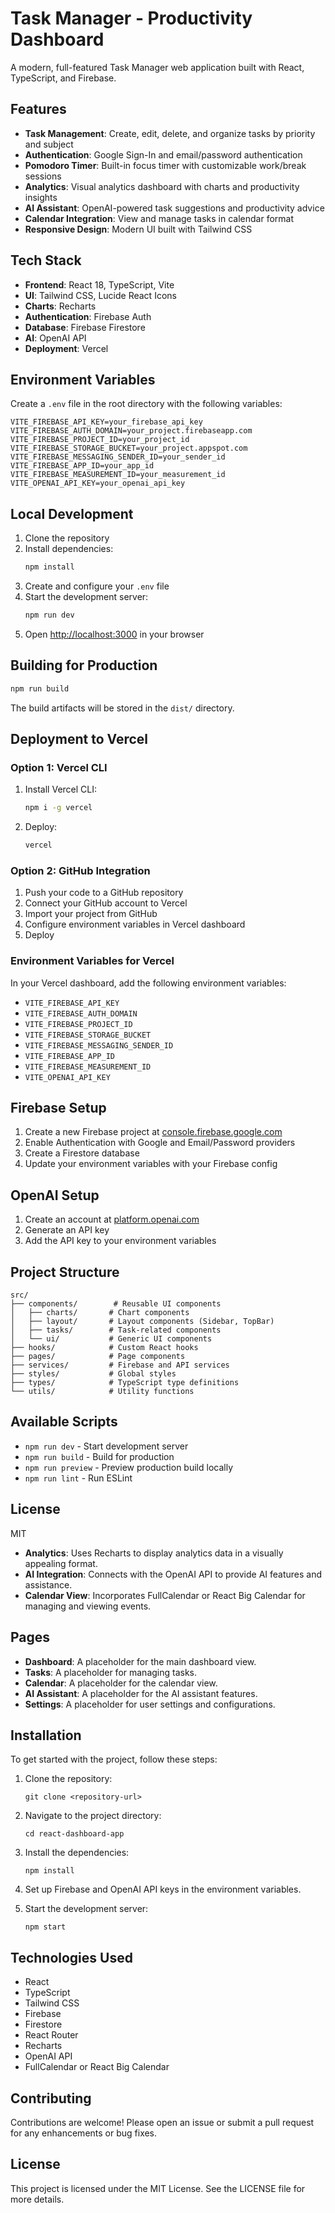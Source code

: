 # Task Manager - Productivity Dashboard

A modern, full-featured Task Manager web application built with React, TypeScript, and Firebase.

## Features

- **Task Management**: Create, edit, delete, and organize tasks by priority and subject
- **Authentication**: Google Sign-In and email/password authentication
- **Pomodoro Timer**: Built-in focus timer with customizable work/break sessions
- **Analytics**: Visual analytics dashboard with charts and productivity insights
- **AI Assistant**: OpenAI-powered task suggestions and productivity advice
- **Calendar Integration**: View and manage tasks in calendar format
- **Responsive Design**: Modern UI built with Tailwind CSS

## Tech Stack

- **Frontend**: React 18, TypeScript, Vite
- **UI**: Tailwind CSS, Lucide React Icons
- **Charts**: Recharts
- **Authentication**: Firebase Auth
- **Database**: Firebase Firestore
- **AI**: OpenAI API
- **Deployment**: Vercel

## Environment Variables

Create a `.env` file in the root directory with the following variables:

```env
VITE_FIREBASE_API_KEY=your_firebase_api_key
VITE_FIREBASE_AUTH_DOMAIN=your_project.firebaseapp.com
VITE_FIREBASE_PROJECT_ID=your_project_id
VITE_FIREBASE_STORAGE_BUCKET=your_project.appspot.com
VITE_FIREBASE_MESSAGING_SENDER_ID=your_sender_id
VITE_FIREBASE_APP_ID=your_app_id
VITE_FIREBASE_MEASUREMENT_ID=your_measurement_id
VITE_OPENAI_API_KEY=your_openai_api_key
```

## Local Development

1. Clone the repository
2. Install dependencies:
   ```bash
   npm install
   ```
3. Create and configure your `.env` file
4. Start the development server:
   ```bash
   npm run dev
   ```
5. Open [http://localhost:3000](http://localhost:3000) in your browser

## Building for Production

```bash
npm run build
```

The build artifacts will be stored in the `dist/` directory.

## Deployment to Vercel

### Option 1: Vercel CLI

1. Install Vercel CLI:
   ```bash
   npm i -g vercel
   ```

2. Deploy:
   ```bash
   vercel
   ```

### Option 2: GitHub Integration

1. Push your code to a GitHub repository
2. Connect your GitHub account to Vercel
3. Import your project from GitHub
4. Configure environment variables in Vercel dashboard
5. Deploy

### Environment Variables for Vercel

In your Vercel dashboard, add the following environment variables:

- `VITE_FIREBASE_API_KEY`
- `VITE_FIREBASE_AUTH_DOMAIN`
- `VITE_FIREBASE_PROJECT_ID`
- `VITE_FIREBASE_STORAGE_BUCKET`
- `VITE_FIREBASE_MESSAGING_SENDER_ID`
- `VITE_FIREBASE_APP_ID`
- `VITE_FIREBASE_MEASUREMENT_ID`
- `VITE_OPENAI_API_KEY`

## Firebase Setup

1. Create a new Firebase project at [console.firebase.google.com](https://console.firebase.google.com)
2. Enable Authentication with Google and Email/Password providers
3. Create a Firestore database
4. Update your environment variables with your Firebase config

## OpenAI Setup

1. Create an account at [platform.openai.com](https://platform.openai.com)
2. Generate an API key
3. Add the API key to your environment variables

## Project Structure

```
src/
├── components/        # Reusable UI components
│   ├── charts/       # Chart components
│   ├── layout/       # Layout components (Sidebar, TopBar)
│   ├── tasks/        # Task-related components
│   └── ui/           # Generic UI components
├── hooks/            # Custom React hooks
├── pages/            # Page components
├── services/         # Firebase and API services
├── styles/           # Global styles
├── types/            # TypeScript type definitions
└── utils/            # Utility functions
```

## Available Scripts

- `npm run dev` - Start development server
- `npm run build` - Build for production
- `npm run preview` - Preview production build locally
- `npm run lint` - Run ESLint

## License

MIT
- **Analytics**: Uses Recharts to display analytics data in a visually appealing format.
- **AI Integration**: Connects with the OpenAI API to provide AI features and assistance.
- **Calendar View**: Incorporates FullCalendar or React Big Calendar for managing and viewing events.

## Pages

- **Dashboard**: A placeholder for the main dashboard view.
- **Tasks**: A placeholder for managing tasks.
- **Calendar**: A placeholder for the calendar view.
- **AI Assistant**: A placeholder for the AI assistant features.
- **Settings**: A placeholder for user settings and configurations.

## Installation

To get started with the project, follow these steps:

1. Clone the repository:
   ```
   git clone <repository-url>
   ```

2. Navigate to the project directory:
   ```
   cd react-dashboard-app
   ```

3. Install the dependencies:
   ```
   npm install
   ```

4. Set up Firebase and OpenAI API keys in the environment variables.

5. Start the development server:
   ```
   npm start
   ```

## Technologies Used

- React
- TypeScript
- Tailwind CSS
- Firebase
- Firestore
- React Router
- Recharts
- OpenAI API
- FullCalendar or React Big Calendar

## Contributing

Contributions are welcome! Please open an issue or submit a pull request for any enhancements or bug fixes.

## License

This project is licensed under the MIT License. See the LICENSE file for more details.

